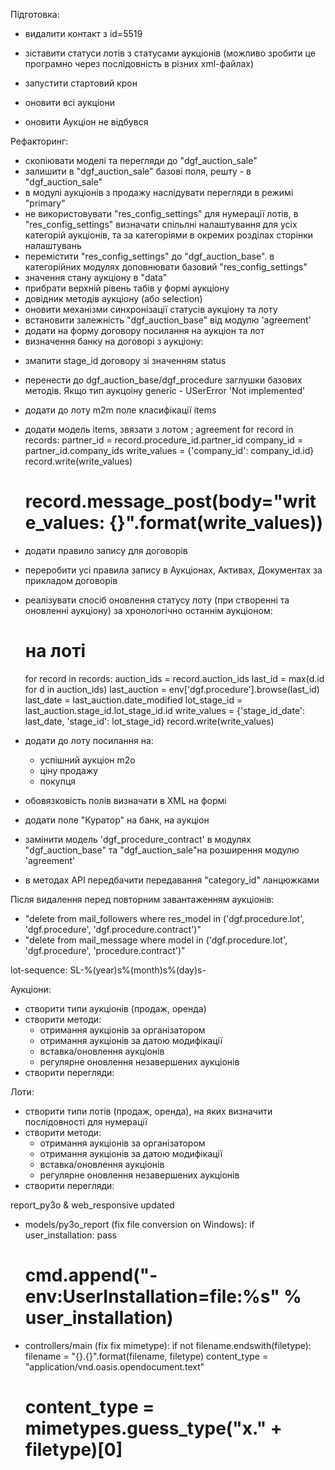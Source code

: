 Підготовка:
- видалити контакт з id=5519
- зіставити статуси лотів з статусами аукціонів (можливо зробити це програмно через послідовність в різних xml-файлах)
- запустити стартовий крон
- оновити всі аукціони

- оновити Аукціон не відбувся

Рефакторинг:
+ скопіювати моделі та перегляди до "dgf_auction_sale"
+ залишити в "dgf_auction_sale" базові поля, решту - в "dgf_auction_sale"
+ в модулі аукціонів з продажу наслідувати перегляди в режимі "primary"
+ не використовувати "res_config_settings" для нумерації лотів, в "res_config_settings" визначати спільлні налаштування для усіх категорій аукціонів, та за категоріями в окремих розділах сторінки налаштувань
+ перемістити "res_config_settings" до "dgf_auction_base". в категорійних модулях доповнювати базовий "res_config_settings"
+ значення стану аукціону в "data"
+ прибрати верхній рівень табів у формі аукціону
+ довідник методів аукціону (або selection)
+ оновити механізми синхронізації статусів аукціону та лоту
+ встановити залежність "dgf_auction_base" від модулю 'agreement'
+ додати на форму договору посилання на аукціон та лот
+ визначення банку на договорі з аукціону:
- змапити stage_id договору зі значенням status
- перенести до dgf_auction_base/dgf_procedure заглушки базових методів. Якщо тип аукцоіну generic - USerError 'Not implemented'
- додати до лоту m2m поле класифікації items
- додати модель items, звязати з лотом
; agreement
for record in records:
  partner_id = record.procedure_id.partner_id
  company_id = partner_id.company_ids
  write_values = {'company_id': company_id.id}
  record.write(write_values)
  # record.message_post(body="write_values: {}".format(write_values))
- додати правило запису для договорів
- переробити усі правила запису в Аукціонах, Активах, Документах за прикладом договорів

- реалізувати спосіб оновлення статусу лоту (при створенні та оновленні аукціону) за хронологічно останнім аукціоном:
  # на лоті
  for record in records:
    auction_ids = record.auction_ids
    last_id = max(d.id for d in auction_ids)
    last_auction = env['dgf.procedure'].browse(last_id)
    last_date = last_auction.date_modified
    lot_stage_id = last_auction.stage_id.lot_stage_id.id
    write_values = {'stage_id_date': last_date, 'stage_id': lot_stage_id}
    record.write(write_values)

- додати до лоту посилання на:
  - успішний аукціон m2o
  - ціну продажу
  - покупця

- обовязковість полів визначати в XML на формі
- додати поле "Куратор" на банк, на аукціон
- замінити модель 'dgf_procedure_contract' в модулях "dgf_auction_base" та "dgf_auction_sale"на розширення модулю 'agreement'

- в методах АРІ передбачити передавання "category_id" ланцюжками



Після видалення перед повторним завантаженням аукціонів:
  - "delete from mail_followers where res_model in ('dgf.procedure.lot', 'dgf.procedure', 'dgf.procedure.contract')"
  - "delete from mail_message where model in ('dgf.procedure.lot', 'dgf.procedure', 'procedure.contract')"

lot-sequence:
SL-%(year)s%(month)s%(day)s-

Аукціони:
- створити типи аукціонів (продаж, оренда)
- створити методи:
  - отримання аукціонів за організатором
  - отримання аукціонів за датою модифікації
  - вставка/оновлення аукціонів
  - регулярне оновлення незавершених аукціонів
- створити перегляди:

Лоти:
- створити типи лотів (продаж, оренда), на яких визначити послідовності для нумерації
- створити методи:
  - отримання аукціонів за організатором
  - отримання аукціонів за датою модифікації
  - вставка/оновлення аукціонів
  - регулярне оновлення незавершених аукціонів
- створити перегляди:

report_py3o & web_responsive updated

- models/py3o_report (fix file conversion on Windows):
   if user_installation:
    pass
    # cmd.append("-env:UserInstallation=file:%s" % user_installation)
- controllers/main (fix fix mimetype):
  if not filename.endswith(filetype):
    filename = "{}.{}".format(filename, filetype)
  content_type = "application/vnd.oasis.opendocument.text"
  # content_type = mimetypes.guess_type("x." + filetype)[0]
